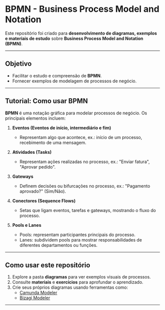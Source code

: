 # BPMN - Business Process Model and Notation

Este repositório foi criado para **desenvolvimento de diagramas, exemplos e materiais de estudo** sobre **Business Process Model and Notation (BPMN)**.

---

## Objetivo

- Facilitar o estudo e compreensão de **BPMN**.  
- Fornecer exemplos de modelagem de processos de negócio.  

---


## Tutorial: Como usar BPMN

**BPMN** é uma notação gráfica para modelar processos de negócio. Os principais elementos incluem:

1. **Eventos (Eventos de início, intermediário e fim)**  
   - Representam algo que acontece, ex.: início de um processo, recebimento de uma mensagem.  

2. **Atividades (Tasks)**  
   - Representam ações realizadas no processo, ex.: "Enviar fatura", "Aprovar pedido".  

3. **Gateways**  
   - Definem decisões ou bifurcações no processo, ex.: "Pagamento aprovado?" (Sim/Não).  

4. **Conectores (Sequence Flows)**  
   - Setas que ligam eventos, tarefas e gateways, mostrando o fluxo do processo.  

5. **Pools e Lanes**  
   - Pools: representam participantes principais do processo.  
   - Lanes: subdividem pools para mostrar responsabilidades de diferentes departamentos ou funções.  

---

## Como usar este repositório

1. Explore a pasta **diagramas** para ver exemplos visuais de processos.  
2. Consulte **materiais** e **exercícios** para aprofundar o aprendizado.  
3. Crie seus próprios diagramas usando ferramentas como:
   - [Camunda Modeler](https://camunda.com/download/modeler/)  
   - [Bizagi Modeler](https://www.bizagi.com/en/platform/modeler)  

---




